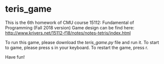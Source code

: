 # teris_game
This is the 6th homework of CMU course 15112: Fundamental of Programming (Fall 2018 version)
Game design can be find here: http://www.krivers.net/15112-f18/notes/notes-tetris/index.html

To run this game, please download the *teris_game.py* file and run it. To start to game, please press s in your keyboard. To restart the game, press r.

Have fun!
